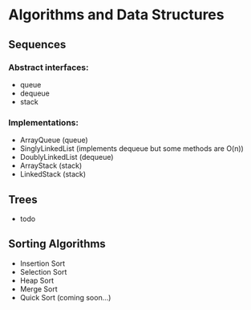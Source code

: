 # Algorithms and Data Structures

## Sequences
### Abstract interfaces:
- queue
- dequeue
- stack

### Implementations:
- ArrayQueue (queue)
- SinglyLinkedList (implements dequeue but some methods are O(n))
- DoublyLinkedList (dequeue)
- ArrayStack (stack)
- LinkedStack (stack)

## Trees
- todo

## Sorting Algorithms
- Insertion Sort
- Selection Sort
- Heap Sort
- Merge Sort
- Quick Sort (coming soon...)